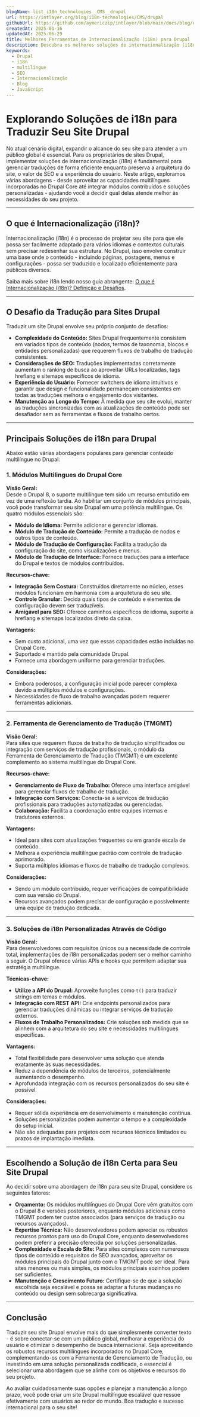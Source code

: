 ```yaml
---
blogName: list_i18n_technologies__CMS__drupal
url: https://intlayer.org/blog/i18n-technologies/CMS/drupal
githubUrl: https://github.com/aymericzip/intlayer/blob/main/docs/blog/en/list_i18n_technologies/CMS/drupal.md
createdAt: 2025-01-16
updatedAt: 2025-06-29
title: Melhores Ferramentas de Internacionalização (i18n) para Drupal
description: Descubra os melhores soluções de internacionalização (i18n) para enfrentar desafios de tradução, melhorar a pesquisa na web e oferecer uma experiência web global sem problemas.
keywords:
  - Drupal
  - i18n
  - multilíngue
  - SEO
  - Internacionalização
  - Blog
  - JavaScript
---
```


# Explorando Soluções de i18n para Traduzir Seu Site Drupal

No atual cenário digital, expandir o alcance do seu site para atender a um público global é essencial. Para os proprietários de sites Drupal, implementar soluções de internacionalização (i18n) é fundamental para gerenciar traduções de forma eficiente enquanto preserva a arquitetura do site, o valor de SEO e a experiência do usuário. Neste artigo, exploramos várias abordagens - desde aproveitar as capacidades multilíngues incorporadas no Drupal Core até integrar módulos contribuídos e soluções personalizadas - ajudando você a decidir qual delas atende melhor às necessidades do seu projeto.

---

## O que é Internacionalização (i18n)?

Internacionalização (i18n) é o processo de projetar seu site para que ele possa ser facilmente adaptado para vários idiomas e contextos culturais sem precisar redesenhar sua estrutura. No Drupal, isso envolve construir uma base onde o conteúdo - incluindo páginas, postagens, menus e configurações - possa ser traduzido e localizado eficientemente para públicos diversos.

Saiba mais sobre i18n lendo nosso guia abrangente: [O que é Internacionalização (i18n)? Definição e Desafios](https://github.com/aymericzip/intlayer/blob/main/docs/docs/pt/what_is_internationalization.md).

---

## O Desafio da Tradução para Sites Drupal

Traduzir um site Drupal envolve seu próprio conjunto de desafios:

- **Complexidade do Conteúdo:** Sites Drupal frequentemente consistem em variados tipos de conteúdo (nodos, termos de taxonomia, blocos e entidades personalizadas) que requerem fluxos de trabalho de tradução consistentes.
- **Considerações de SEO:** Traduções implementadas corretamente aumentam o ranking de busca ao aproveitar URLs localizadas, tags hreflang e sitemaps específicos de idioma.
- **Experiência do Usuário:** Fornecer switchers de idioma intuitivos e garantir que design e funcionalidade permaneçam consistentes em todas as traduções melhora o engajamento dos visitantes.
- **Manutenção ao Longo do Tempo:** À medida que seu site evolui, manter as traduções sincronizadas com as atualizações de conteúdo pode ser desafiador sem as ferramentas e fluxos de trabalho certos.

---

## Principais Soluções de i18n para Drupal

Abaixo estão várias abordagens populares para gerenciar conteúdo multilíngue no Drupal:

### 1. Módulos Multilingues do Drupal Core

**Visão Geral:**  
Desde o Drupal 8, o suporte multilíngue tem sido um recurso embutido em vez de uma reflexão tardia. Ao habilitar um conjunto de módulos principais, você pode transformar seu site Drupal em uma potência multilíngue. Os quatro módulos essenciais são:

- **Módulo de Idioma:** Permite adicionar e gerenciar idiomas.
- **Módulo de Tradução de Conteúdo:** Permite a tradução de nodos e outros tipos de conteúdo.
- **Módulo de Tradução de Configuração:** Facilita a tradução da configuração do site, como visualizações e menus.
- **Módulo de Tradução de Interface:** Fornece traduções para a interface do Drupal e textos de módulos contribuídos.

**Recursos-chave:**

- **Integração Sem Costura:** Construídos diretamente no núcleo, esses módulos funcionam em harmonia com a arquitetura do seu site.
- **Controle Granular:** Decida quais tipos de conteúdo e elementos de configuração devem ser traduzíveis.
- **Amigável para SEO:** Oferece caminhos específicos de idioma, suporte a hreflang e sitemaps localizados direto da caixa.

**Vantagens:**

- Sem custo adicional, uma vez que essas capacidades estão incluídas no Drupal Core.
- Suportado e mantido pela comunidade Drupal.
- Fornece uma abordagem uniforme para gerenciar traduções.

**Considerações:**

- Embora poderosos, a configuração inicial pode parecer complexa devido a múltiplos módulos e configurações.
- Necessidades de fluxo de trabalho avançadas podem requerer ferramentas adicionais.

---

### 2. Ferramenta de Gerenciamento de Tradução (TMGMT)

**Visão Geral:**  
Para sites que requerem fluxos de trabalho de tradução simplificados ou integração com serviços de tradução profissionais, o módulo da Ferramenta de Gerenciamento de Tradução (TMGMT) é um excelente complemento ao sistema multilíngue do Drupal Core.

**Recursos-chave:**

- **Gerenciamento de Fluxo de Trabalho:** Oferece uma interface amigável para gerenciar fluxos de trabalho de tradução.
- **Integração com Serviços:** Conecta-se a serviços de tradução profissionais para traduções automatizadas ou gerenciadas.
- **Colaboração:** Facilita a coordenação entre equipes internas e tradutores externos.

**Vantagens:**

- Ideal para sites com atualizações frequentes ou em grande escala de conteúdo.
- Melhora a experiência multilíngue padrão com controle de tradução aprimorado.
- Suporta múltiplos idiomas e fluxos de trabalho de tradução complexos.

**Considerações:**

- Sendo um módulo contribuído, requer verificações de compatibilidade com sua versão do Drupal.
- Recursos avançados podem precisar de configuração e possivelmente uma equipe de tradução dedicada.

---

### 3. Soluções de i18n Personalizadas Através de Código

**Visão Geral:**  
Para desenvolvedores com requisitos únicos ou a necessidade de controle total, implementações de i18n personalizadas podem ser o melhor caminho a seguir. O Drupal oferece várias APIs e hooks que permitem adaptar sua estratégia multilíngue.

**Técnicas-chave:**

- **Utilize a API do Drupal:** Aproveite funções como `t()` para traduzir strings em temas e módulos.
- **Integração com REST API:** Crie endpoints personalizados para gerenciar traduções dinâmicas ou integrar serviços de tradução externos.
- **Fluxos de Trabalho Personalizados:** Crie soluções sob medida que se alinhem com a arquitetura do seu site e necessidades multilíngues específicas.

**Vantagens:**

- Total flexibilidade para desenvolver uma solução que atenda exatamente às suas necessidades.
- Reduz a dependência de módulos de terceiros, potencialmente aumentando o desempenho.
- Aprofundada integração com os recursos personalizados do seu site é possível.

**Considerações:**

- Requer sólida experiência em desenvolvimento e manutenção contínua.
- Soluções personalizadas podem aumentar o tempo e a complexidade do setup inicial.
- Não são adequadas para projetos com recursos técnicos limitados ou prazos de implantação imediata.

---

## Escolhendo a Solução de i18n Certa para Seu Site Drupal

Ao decidir sobre uma abordagem de i18n para seu site Drupal, considere os seguintes fatores:

- **Orçamento:** Os módulos multilíngues do Drupal Core vêm gratuitos com o Drupal 8 e versões posteriores, enquanto módulos adicionais como TMGMT podem ter custos associados (para serviços de tradução ou recursos avançados).
- **Expertise Técnica:** Não desenvolvedores podem apreciar os robustos recursos prontos para uso do Drupal Core, enquanto desenvolvedores podem preferir a precisão oferecida por soluções personalizadas.
- **Complexidade e Escala do Site:** Para sites complexos com numerosos tipos de conteúdo e requisitos de SEO avançados, aproveitar os módulos principais do Drupal junto com o TMGMT pode ser ideal. Para sites menores ou mais simples, os módulos principais sozinhos podem ser suficientes.
- **Manutenção e Crescimento Futuro:** Certifique-se de que a solução escolhida seja escalável e possa se adaptar a futuras mudanças no conteúdo ou design sem sobrecarga significativa.

---

## Conclusão

Traduzir seu site Drupal envolve mais do que simplesmente converter texto - é sobre conectar-se com um público global, melhorar a experiência do usuário e otimizar o desempenho de busca internacional. Seja aproveitando os robustos recursos multilíngues incorporados no Drupal Core, complementando-os com a Ferramenta de Gerenciamento de Tradução, ou investindo em uma solução personalizada codificada, o essencial é selecionar uma abordagem que se alinhe com os objetivos e recursos do seu projeto.

Ao avaliar cuidadosamente suas opções e planejar a manutenção a longo prazo, você pode criar um site Drupal multilíngue escalável que ressoe efetivamente com usuários ao redor do mundo. Boa tradução e sucesso internacional para o seu site!
